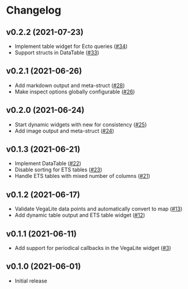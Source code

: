 # Changelog

## v0.2.2 (2021-07-23)

  * Implement table widget for Ecto queries ([#34](https://github.com/elixir-nx/kino/pull/34))
  * Support structs in DataTable ([#33](https://github.com/elixir-nx/kino/pull/33))

## v0.2.1 (2021-06-26)

  * Add markdown output and meta-struct ([#28](https://github.com/elixir-nx/kino/pull/28))
  * Make inspect options globally configurable ([#26](https://github.com/elixir-nx/kino/pull/26))

## v0.2.0 (2021-06-24)

  * Start dynamic widgets with new for consistency ([#25](https://github.com/elixir-nx/kino/pull/25))
  * Add image output and meta-struct ([#24](https://github.com/elixir-nx/kino/pull/24))

## v0.1.3 (2021-06-21)

  * Implement DataTable ([#22](https://github.com/elixir-nx/kino/pull/22))
  * Disable sorting for ETS tables ([#23](https://github.com/elixir-nx/kino/pull/23))
  * Handle ETS tables with mixed number of columns ([#21](https://github.com/elixir-nx/kino/pull/21))

## v0.1.2 (2021-06-17)

  * Validate VegaLite data points and automatically convert to map ([#13](https://github.com/elixir-nx/kino/pull/13))
  * Add dynamic table output and ETS table widget ([#12](https://github.com/elixir-nx/kino/pull/12))

## v0.1.1 (2021-06-11)

  * Add support for periodical callbacks in the VegaLite widget ([#3](https://github.com/elixir-nx/kino/pull/3))

## v0.1.0 (2021-06-01)

  * Initial release
